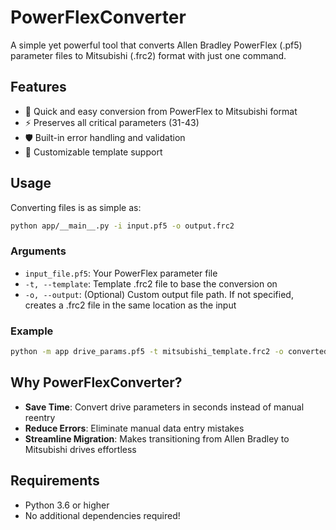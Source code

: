 # PowerFlexConverter

A simple yet powerful tool that converts Allen Bradley PowerFlex (.pf5) parameter files to Mitsubishi (.frc2) format with just one command.

## Features

- 🚀 Quick and easy conversion from PowerFlex to Mitsubishi format
- ⚡ Preserves all critical parameters (31-43)
- 🛡️ Built-in error handling and validation
- 🔧 Customizable template support

## Usage

Converting files is as simple as:

```bash
python app/__main__.py -i input.pf5 -o output.frc2
```

### Arguments

- `input_file.pf5`: Your PowerFlex parameter file
- `-t, --template`: Template .frc2 file to base the conversion on
- `-o, --output`: (Optional) Custom output file path. If not specified, creates a .frc2 file in the same location as the input

### Example

```bash
python -m app drive_params.pf5 -t mitsubishi_template.frc2 -o converted_params.frc2
```

## Why PowerFlexConverter?

- **Save Time**: Convert drive parameters in seconds instead of manual reentry
- **Reduce Errors**: Eliminate manual data entry mistakes
- **Streamline Migration**: Makes transitioning from Allen Bradley to Mitsubishi drives effortless

## Requirements

- Python 3.6 or higher
- No additional dependencies required!
